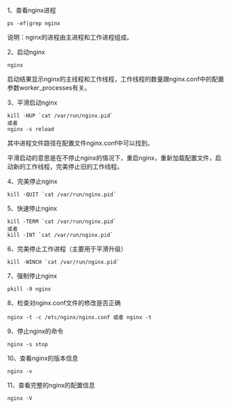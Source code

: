 1、查看nginx进程

```
ps -ef|grep nginx
```

说明：nginx的进程由主进程和工作进程组成。

2、启动nginx

```
nginx
```

启动结果显示nginx的主线程和工作线程，工作线程的数量跟nginx.conf中的配置参数worker_processes有关。

3、平滑启动nginx

```
kill -HUP `cat /var/run/nginx.pid`  
或者 
nginx -s reload
```

其中进程文件路径在配置文件nginx.conf中可以找到。

平滑启动的意思是在不停止nginx的情况下，重启nginx，重新加载配置文件，启动新的工作线程，完美停止旧的工作线程。


4、完美停止nginx

```
kill -QUIT `cat /var/run/nginx.pid`
```


5、快速停止nginx

```
kill -TERM `cat /var/run/nginx.pid`
或者
kill -INT `cat /var/run/nginx.pid`
```


6、完美停止工作进程（主要用于平滑升级）

```
kill -WINCH `cat /var/run/nginx.pid`
```


7、强制停止nginx

```
pkill -9 nginx
```


8、检查对nginx.conf文件的修改是否正确

```
nginx -t -c /etc/nginx/nginx.conf 或者 nginx -t
```


9、停止nginx的命令

```
nginx -s stop
```

10、查看nginx的版本信息

```
nginx -v
```



11、查看完整的nginx的配置信息 

```
nginx -V
```
